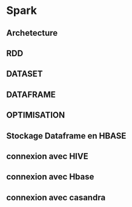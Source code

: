# Spark

## Archetecture

## RDD
## DATASET
## DATAFRAME
## OPTIMISATION 
## Stockage Dataframe en HBASE
## connexion avec HIVE
## connexion avec Hbase
## connexion avec casandra 

